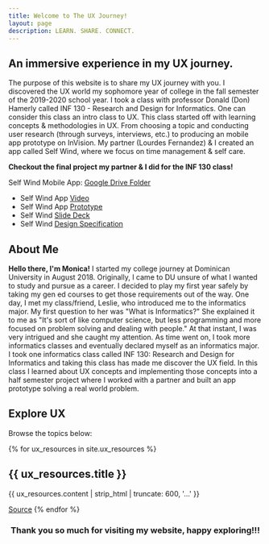 ```yaml
---
title: Welcome to The UX Journey!
layout: page
description: LEARN. SHARE. CONNECT.
---
```

## **An immersive experience in my UX journey.**

The purpose of this website is to share my UX journey with you. I discovered the UX world my sophomore year of college in the fall semester of the 2019-2020 school year. I took a class with professor Donald (Don) Hamerly called INF 130 - Research and Design for Informatics. One can consider this class an intro class to UX. This class started off with learning concepts & methodologies in UX. From choosing a topic and conducting user research (through surveys, interviews, etc.) to producing an mobile app prototype on InVision. My partner (Lourdes Fernandez) & I created an app called Self Wind, where we focus on time management & self care.

**Checkout the final project my partner & I did for the INF 130 class!**

Self Wind Mobile App: [Google Drive Folder](https://drive.google.com/drive/folders/1KDjBvgNL-90V-HWfQKFecQ_WxXeZktib?usp=sharing)
- Self Wind App [Video](https://www.youtube.com/watch?v=DKGHDoKX1iw&t=1s)
- Self Wind App [Prototype](https://projects.invisionapp.com/prototype/ck37tw6d6003qel01e3sxl391/play)
- Self Wind [Slide Deck](https://drive.google.com/file/d/1ckfrvSx-cHvsaztGnpVGXufCcoqpmLYt/view?usp=sharing)
- Self Wind [Design Specification](https://drive.google.com/file/d/1iNyZE5q3RhSJxcDvp8n3dlMNscotHS5S/view?usp=sharing)

## **About Me**
**Hello there, I'm Monica!** I started my college journey at Dominican University in August 2018. Originally, I came to DU unsure of what I wanted to study and pursue as a career. I decided to play my first year safely by taking my gen ed courses to get those requirements out of the way. One day, I met my class/friend, Leslie, who introduced me to the informatics major. My first question to her was "What is Informatics?" She explained it to me as "It's sort of like computer science, but less programming and more focused on problem solving and dealing with people." At that instant, I was very intrigued and she caught my attention. As time went on, I took more informatics classes and eventually declared myself as an informatics major. I took one informatics class called INF 130: Research and Design for Informatics and taking this class has made me discover the UX field. In this class I learned about UX concepts and implementing those concepts into a half semester project where I worked with a partner and built an app prototype solving a real world problem.

## **Explore UX**
<p>Browse the topics below:</p>
{% for ux_resources in site.ux_resources %}
  <h2>{{ ux_resources.title }}</h2>
  <p>{{ ux_resources.content | strip_html | truncate: 600, '...' }}</p>
  <a href="{{ ux_resources.source }}" target="_blank">Source</a>
  {% endfor %}

### **<center>Thank you so much for visiting my website, happy exploring!!!</center>**
